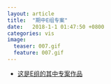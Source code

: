```yaml
---
layout: article
title:  "期中E组专案"
date:   2018-1-1 01:47:50 +0800
categories: vis
image: 
  teaser: 007.gif
  feature: 007.gif
---
```


* [这是E组的其中专案作品](https://chenie233.github.io/infovis/mid-term/index.html)